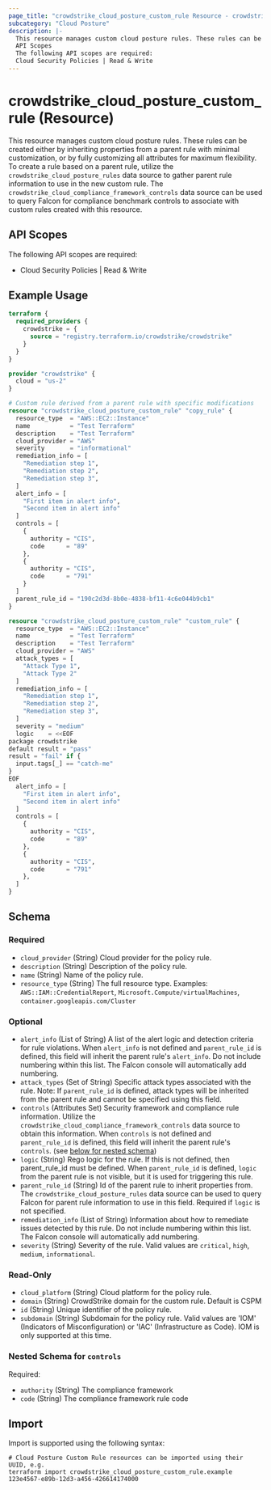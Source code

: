 ```yaml
---
page_title: "crowdstrike_cloud_posture_custom_rule Resource - crowdstrike"
subcategory: "Cloud Posture"
description: |-
  This resource manages custom cloud posture rules. These rules can be created either by inheriting properties from a parent rule with minimal customization, or by fully customizing all attributes for maximum flexibility. To create a rule based on a parent rule, utilize the crowdstrike_cloud_posture_rules data source to gather parent rule information to use in the new custom rule. The crowdstrike_cloud_compliance_framework_controls data source can be used to query Falcon for compliance benchmark controls to associate with custom rules created with this resource.
  API Scopes
  The following API scopes are required:
  Cloud Security Policies | Read & Write
---
```


# crowdstrike_cloud_posture_custom_rule (Resource)

This resource manages custom cloud posture rules. These rules can be created either by inheriting properties from a parent rule with minimal customization, or by fully customizing all attributes for maximum flexibility. To create a rule based on a parent rule, utilize the `crowdstrike_cloud_posture_rules` data source to gather parent rule information to use in the new custom rule. The `crowdstrike_cloud_compliance_framework_controls` data source can be used to query Falcon for compliance benchmark controls to associate with custom rules created with this resource. 

## API Scopes

The following API scopes are required:

- Cloud Security Policies | Read & Write


## Example Usage

```terraform
terraform {
  required_providers {
    crowdstrike = {
      source = "registry.terraform.io/crowdstrike/crowdstrike"
    }
  }
}

provider "crowdstrike" {
  cloud = "us-2"
}

# Custom rule derived from a parent rule with specific modifications
resource "crowdstrike_cloud_posture_custom_rule" "copy_rule" {
  resource_type  = "AWS::EC2::Instance"
  name           = "Test Terraform"
  description    = "Test Terraform"
  cloud_provider = "AWS"
  severity       = "informational"
  remediation_info = [
    "Remediation step 1",
    "Remediation step 2",
    "Remediation step 3",
  ]
  alert_info = [
    "First item in alert info",
    "Second item in alert info"
  ]
  controls = [
    {
      authority = "CIS",
      code      = "89"
    },
    {
      authority = "CIS",
      code      = "791"
    }
  ]
  parent_rule_id = "190c2d3d-8b0e-4838-bf11-4c6e044b9cb1"
}

resource "crowdstrike_cloud_posture_custom_rule" "custom_rule" {
  resource_type  = "AWS::EC2::Instance"
  name           = "Test Terraform"
  description    = "Test Terraform"
  cloud_provider = "AWS"
  attack_types = [
    "Attack Type 1",
    "Attack Type 2"
  ]
  remediation_info = [
    "Remediation step 1",
    "Remediation step 2",
    "Remediation step 3",
  ]
  severity = "medium"
  logic    = <<EOF
package crowdstrike
default result = "pass"
result = "fail" if {
  input.tags[_] == "catch-me"
}
EOF
  alert_info = [
    "First item in alert info",
    "Second item in alert info"
  ]
  controls = [
    {
      authority = "CIS",
      code      = "89"
    },
    {
      authority = "CIS",
      code      = "791"
    },
  ]
}
```

<!-- schema generated by tfplugindocs -->
## Schema

### Required

- `cloud_provider` (String) Cloud provider for the policy rule.
- `description` (String) Description of the policy rule.
- `name` (String) Name of the policy rule.
- `resource_type` (String) The full resource type. Examples: `AWS::IAM::CredentialReport`, `Microsoft.Compute/virtualMachines`, `container.googleapis.com/Cluster`

### Optional

- `alert_info` (List of String) A list of the alert logic and detection criteria for rule violations. When `alert_info` is not defined and `parent_rule_id` is defined, this field will inherit the parent rule's `alert_info`. Do not include numbering within this list. The Falcon console will automatically add numbering.
- `attack_types` (Set of String) Specific attack types associated with the rule. Note: If `parent_rule_id` is defined, attack types will be inherited from the parent rule and cannot be specified using this field.
- `controls` (Attributes Set) Security framework and compliance rule information. Utilize the `crowdstrike_cloud_compliance_framework_controls` data source to obtain this information. When `controls` is not defined and `parent_rule_id` is defined, this field will inherit the parent rule's `controls`. (see [below for nested schema](#nestedatt--controls))
- `logic` (String) Rego logic for the rule. If this is not defined, then parent_rule_id must be defined. When `parent_rule_id` is defined, `logic` from the parent rule is not visible, but it is used for triggering this rule.
- `parent_rule_id` (String) Id of the parent rule to inherit properties from. The `crowdstrike_cloud_posture_rules` data source can be used to query Falcon for parent rule information to use in this field. Required if `logic` is not specified.
- `remediation_info` (List of String) Information about how to remediate issues detected by this rule. Do not include numbering within this list. The Falcon console will automatically add numbering.
- `severity` (String) Severity of the rule. Valid values are `critical`, `high`, `medium`, `informational`.

### Read-Only

- `cloud_platform` (String) Cloud platform for the policy rule.
- `domain` (String) CrowdStrike domain for the custom rule. Default is CSPM
- `id` (String) Unique identifier of the policy rule.
- `subdomain` (String) Subdomain for the policy rule. Valid values are 'IOM' (Indicators of Misconfiguration) or 'IAC' (Infrastructure as Code). IOM is only supported at this time.

<a id="nestedatt--controls"></a>
### Nested Schema for `controls`

Required:

- `authority` (String) The compliance framework
- `code` (String) The compliance framework rule code

## Import

Import is supported using the following syntax:

```shell
# Cloud Posture Custom Rule resources can be imported using their UUID, e.g.
terraform import crowdstrike_cloud_posture_custom_rule.example 123e4567-e89b-12d3-a456-426614174000
```
